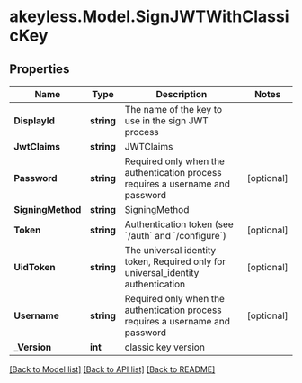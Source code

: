 # akeyless.Model.SignJWTWithClassicKey

## Properties

Name | Type | Description | Notes
------------ | ------------- | ------------- | -------------
**DisplayId** | **string** | The name of the key to use in the sign JWT process | 
**JwtClaims** | **string** | JWTClaims | 
**Password** | **string** | Required only when the authentication process requires a username and password | [optional] 
**SigningMethod** | **string** | SigningMethod | 
**Token** | **string** | Authentication token (see &#x60;/auth&#x60; and &#x60;/configure&#x60;) | [optional] 
**UidToken** | **string** | The universal identity token, Required only for universal_identity authentication | [optional] 
**Username** | **string** | Required only when the authentication process requires a username and password | [optional] 
**_Version** | **int** | classic key version | 

[[Back to Model list]](../README.md#documentation-for-models) [[Back to API list]](../README.md#documentation-for-api-endpoints) [[Back to README]](../README.md)

